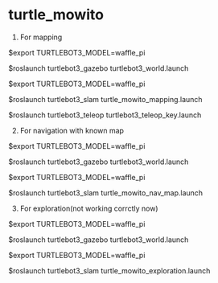# turtle_mowito

1) For mapping

$export TURTLEBOT3_MODEL=waffle_pi 

$roslaunch turtlebot3_gazebo turtlebot3_world.launch 

$export TURTLEBOT3_MODEL=waffle_pi 

$roslaunch turtlebot3_slam turtle_mowito_mapping.launch 

$roslaunch turtlebot3_teleop turtlebot3_teleop_key.launch  


2) For navigation with known map

$export TURTLEBOT3_MODEL=waffle_pi 

$roslaunch turtlebot3_gazebo turtlebot3_world.launch 

$export TURTLEBOT3_MODEL=waffle_pi 

$roslaunch turtlebot3_slam turtle_mowito_nav_map.launch

3) For exploration(not working corrctly now)

$export TURTLEBOT3_MODEL=waffle_pi 

$roslaunch turtlebot3_gazebo turtlebot3_world.launch 

$export TURTLEBOT3_MODEL=waffle_pi 

$roslaunch turtlebot3_slam turtle_mowito_exploration.launch 




